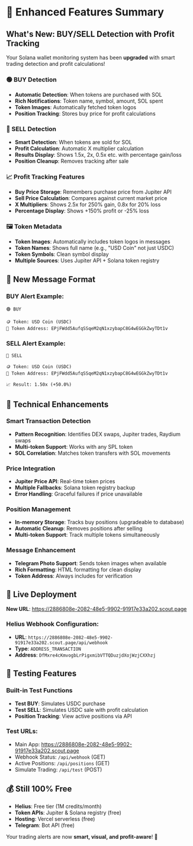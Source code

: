 # 🎯 Enhanced Features Summary

## What's New: BUY/SELL Detection with Profit Tracking

Your Solana wallet monitoring system has been **upgraded** with smart trading detection and profit calculations!

### 🟢 BUY Detection
- **Automatic Detection**: When tokens are purchased with SOL
- **Rich Notifications**: Token name, symbol, amount, SOL spent
- **Token Images**: Automatically fetched token logos
- **Position Tracking**: Stores buy price for profit calculations

### 🔴 SELL Detection  
- **Smart Detection**: When tokens are sold for SOL
- **Profit Calculation**: Automatic X multiplier calculation
- **Results Display**: Shows 1.5x, 2x, 0.5x etc. with percentage gain/loss
- **Position Cleanup**: Removes tracking after sale

### 📈 Profit Tracking Features
- **Buy Price Storage**: Remembers purchase price from Jupiter API
- **Sell Price Calculation**: Compares against current market price
- **X Multipliers**: Shows 2.5x for 250% gain, 0.8x for 20% loss
- **Percentage Display**: Shows +150% profit or -25% loss

### 🖼️ Token Metadata
- **Token Images**: Automatically includes token logos in messages
- **Token Names**: Shows full name (e.g., "USD Coin" not just USDC)
- **Token Symbols**: Clean symbol display
- **Multiple Sources**: Uses Jupiter API + Solana token registry

## 📱 New Message Format

### BUY Alert Example:
```
🟢 BUY

🪙 Token: USD Coin (USDC)
🔗 Token Address: EPjFWdd5AufqSSqeM2qN1xzybapC8G4wEGGkZwyTDt1v
```

### SELL Alert Example:
```
🔴 SELL

🪙 Token: USD Coin (USDC)
🔗 Token Address: EPjFWdd5AufqSSqeM2qN1xzybapC8G4wEGGkZwyTDt1v

📈 Result: 1.50x (+50.0%)
```

## 🔧 Technical Enhancements

### Smart Transaction Detection
- **Pattern Recognition**: Identifies DEX swaps, Jupiter trades, Raydium swaps
- **Multi-token Support**: Works with any SPL token
- **SOL Correlation**: Matches token transfers with SOL movements

### Price Integration
- **Jupiter Price API**: Real-time token prices
- **Multiple Fallbacks**: Solana token registry backup
- **Error Handling**: Graceful failures if price unavailable

### Position Management
- **In-memory Storage**: Tracks buy positions (upgradeable to database)
- **Automatic Cleanup**: Removes positions after selling
- **Multi-token Support**: Track multiple tokens simultaneously

### Message Enhancement
- **Telegram Photo Support**: Sends token images when available
- **Rich Formatting**: HTML formatting for clean display
- **Token Address**: Always includes for verification

## 🚀 Live Deployment

**New URL**: https://2886808e-2082-48e5-9902-91917e33a202.scout.page

### Helius Webhook Configuration:
- **URL**: `https://2886808e-2082-48e5-9902-91917e33a202.scout.page/api/webhook`
- **Type**: `ADDRESS_TRANSACTION`
- **Address**: `DfMxre4cKmvogbLrPigxmibVTTQDuzjdXojWzjCXXhzj`

## 🧪 Testing Features

### Built-in Test Functions
- **Test BUY**: Simulates USDC purchase
- **Test SELL**: Simulates USDC sale with profit calculation
- **Position Tracking**: View active positions via API

### Test URLs:
- Main App: https://2886808e-2082-48e5-9902-91917e33a202.scout.page
- Webhook Status: `/api/webhook` (GET)
- Active Positions: `/api/positions` (GET)
- Simulate Trading: `/api/test` (POST)

## 💰 Still 100% Free
- **Helius**: Free tier (1M credits/month)
- **Token APIs**: Jupiter & Solana registry (free)
- **Hosting**: Vercel serverless (free)
- **Telegram**: Bot API (free)

Your trading alerts are now **smart, visual, and profit-aware**! 🎉